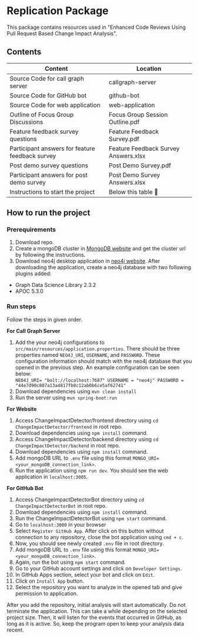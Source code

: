 # Replication Package
This package contains resources used in "Enhanced Code Reviews Using Pull Request Based Change Impact Analysis".

## Contents 
| Content  | Location |
| -------- | ---- |
| Source Code for call graph server | callgraph-server |
| Source Code for GitHub bot | github-bot |
| Source Code for web application | web-application |
| Outline of Focus Group Discussions | Focus Group Session Outline.pdf |
| Feature feedback survey questions | Feature Feedback Survey.pdf |
| Participant answers for feature feedback survey | Feature Feedback Survey Answers.xlsx |
| Post demo survey questions | Post Demo Survey.pdf |
| Participant answers for post demo survey | Post Demo Survey Answers.xlsx |
| Instructions to start the project | Below this table 🔽 |


## How to run the project

### Prerequirements
1. Download repo.
2. Create a mongoDB cluster in [MongoDB website](https://mongodb.com) and get the cluster url by following the instructions.
3. Download neo4j desktop application in [neo4j website](https://neo4j.com/download). After downloading the application, create a neo4j database with two following plugins added:
- Graph Data Science Library 2.3.2
- APOC 5.3.0 

### Run steps

Follow the steps in given order.

**For Call Graph Server**
1. Add the your neo4j configurations to `src/main/resources/application.properties`. There should be three properties named `NEO4J_URI`, `USERNAME`, and `PASSWORD`. These configuration information should match with the neo4j database that you opened in the previous step. An example configuration can be seen below:  
`
NEO4J_URI= "bolt://localhost:7687"
USERNAME = "neo4j"
PASSWORD = "44e7d90c807a13a4817fb8c12ab0b6ce5af62741"
`
2. Download dependencies using `mvn clean install`
3. Run the server using `mvn spring-boot:run`

**For Website**
1. Access ChangeImpactDetector/frontend directory using `cd ChangeImpactDetector/frontend` in root repo.
2. Download dependencies using `npm install` command.
3. Access ChangeImpactDetector/backend directory using `cd ChangeImpactDetector/backend` in root repo.
4. Download dependencies using `npm install` command.
5. Add mongoDB URL to `.env` file using this format `MONGO_URI=<your_mongoDB_connection_link>`.
6. Run the application using `npm run dev`. You should see the web application in `localhost:3005`.

**For GitHub Bot**
1. Access ChangeImpactDetectorBot directory using `cd ChangeImpactDetectorBot` in root repo.
2. Download dependencies using `npm install` command.
3. Run the ChangeImpactDetectorBot using `npm start` command.
4. Go to `localhost:3000` in your browser
5. Select `Register GitHub App`. After click on this button without connection to any repository, close the bot application using `cmd + c`.
6. Now, you should see newly created `.env` file in root directory.
7. Add mongoDB URL to `.env` file using this format `MONGO_URI=<your_mongoDB_connection_link>`.
8. Again, run the bot using `npm start` command. 
9. Go to your GitHub account settings and click on `Developer Settings`.
10. In GitHub Apps section, select your bot and click on `Edit`.
11. Click on `Install App` button.
12. Select the repository you want to analyze in the opened tab and give permission to application.

After you add the repository, initial analysis will start automatically. Do not terminate the application. This can take a while depending on the selected project size.
Then, it will listen for the events that occurred in GitHub, as long as it is active. So, keep the program open to keep your analysis data recent.


